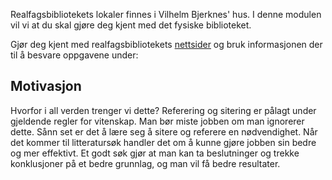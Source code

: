 Realfagsbibliotekets lokaler finnes i Vilhelm Bjerknes' hus. I denne modulen vil vi at du skal gjøre deg kjent med det fysiske biblioteket. 

Gjør deg kjent med realfagsbibliotekets [nettsider](https://www.ub.uio.no/bibliotekene/ureal/ureal/) og bruk informasjonen der til å besvare oppgavene under: 

<div>
<multiple-choice-question name="NårStengerRealfagsbiblioteket"></multiple-choice-question>
</div>

<div>
<multiple-choice-question name="Bjørnehjørnet" number=1.0.1></multiple-choice-question>
</div>

## Motivasjon 
Hvorfor i all verden trenger vi dette? Referering og sitering er pålagt under gjeldende regler for vitenskap. Man bør miste jobben om man ignorerer dette. Sånn set er det å lære seg å sitere og referere en nødvendighet. Når det kommer til litteratursøk handler det om å kunne gjøre jobben sin bedre og mer effektivt. Et godt søk gjør at man kan ta beslutninger og trekke konklusjoner på et bedre grunnlag, og man vil få bedre resultater. 

<quiz :exercises="['NårStengerRealfagsbiblioteket', 'Bjørnehjørnet']"></quiz>
